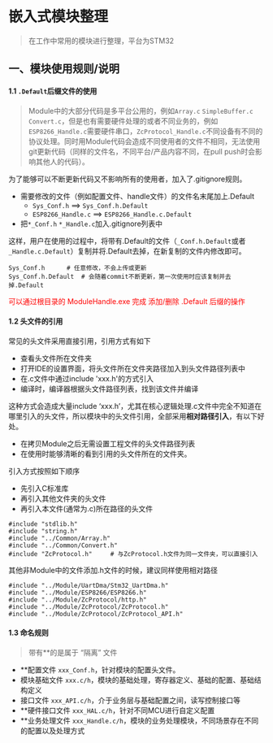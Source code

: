 # 嵌入式模块整理

> 在工作中常用的模块进行整理，平台为STM32



## 一、模块使用规则/说明

#### 1.1 `.Default`后缀文件的使用

> Module中的大部分代码是多平台公用的，例如`Array.c` `SimpleBuffer.c` `Convert.c`，但是也有需要硬件处理的或者不同业务的，例如`ESP8266_Handle.c`需要硬件串口，`ZcProtocol_Handle.c`不同设备有不同的协议处理。同时用Module代码会造成不同使用者的文件不相同，无法使用git更新代码（同样的文件名，不同平台/产品内容不同，在pull push时会影响其他人的代码）。

为了能够可以不断更新代码又不影响所有的使用者，加入了.gitignore规则。

* 需要修改的文件（例如配置文件、handle文件）的文件名末尾加上.Default
  * `Sys_Conf.h` ==> `Sys_Conf.h.Default`
  * `ESP8266_Handle.c`   ==> `ESP8266_Handle.c.Default`
* 把`*_Conf.h` `*_Handle.c`加入.gitignore列表中 

这样，用户在使用的过程中，将带有.Default的文件（`_Conf.h.Default`或者`_Handle.c.Default`）复制并将.Default去掉，在新复制的文件内修改即可。

```
Sys_Conf.h		# 任意修改，不会上传或更新
Sys_Conf.h.Default	# 会随着commit不断更新，第一次使用时应该复制并去掉.Default
```

<font color="red">可以通过根目录的 ModuleHandle.exe 完成 添加/删除 .Default 后缀的操作</font>

#### 1.2 头文件的引用

常见的头文件采用直接引用，引用方式有如下

* 查看头文件所在文件夹
* 打开IDE的设置界面，将头文件所在文件夹路径加入到头文件路径列表中
* 在.c文件中通过include 'xxx.h'的方式引入
* 编译时，编译器根据头文件路径列表，找到该文件并编译

这种方式会造成大量include ‘xxx.h’，尤其在核心逻辑处理.c文件中完全不知道在哪里引入的头文件，所以模块中的头文件引用，全部采用**相对路径引入**，有以下好处。

* 在拷贝Module之后无需设置工程文件的头文件路径列表
* 在使用时能够清晰的看到引用的头文件所在的文件夹。



引入方式按照如下顺序

* 先引入C标准库
* 再引入其他文件夹的头文件
* 再引入本文件(通常为.c)所在路径的头文件

```
#include "stdlib.h"
#include "string.h"			
#include "../Common/Array.h"
#include "../Common/Convert.h"
#include "ZcProtocol.h"		# 与ZcProtocol.h文件为同一文件夹，可以直接引入
```

其他非Module中的文件添加.h文件的时候，建议同样使用相对路径

```
#include "../Module/UartDma/Stm32_UartDma.h"
#include "../Module/ESP8266/ESP8266.h"
#include "../Module/ZcProtocol/http.h"
#include "../Module/ZcProtocol/ZcProtocol.h"
#include "../Module/ZcProtocol/ZcProtocol_API.h"
```





#### 1.3 命名规则
>带有**的是属于 “隔离” 文件

  * **配置文件 `xxx_Conf.h`，针对模块的配置头文件。
  * 模块基础文件 `xxx.c/h`，模块的基础处理，寄存器定义、基础的配置、基础结构定义
  * 接口文件 `xxx_API.c/h`，介于业务层与基础配置之间，读写控制接口等
  * **硬件接口文件 `xxx_HAL.c/h`，针对不同MCU进行自定义配置
  * **业务处理文件 `xxx_Handle.c/h`，模块的业务处理模块，不同场景存在不同的配置以及处理方式
  
 
  

